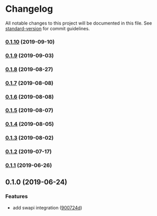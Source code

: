 # Changelog

All notable changes to this project will be documented in this file. See [standard-version](https://github.com/conventional-changelog/standard-version) for commit guidelines.

### [0.1.10](https://github.com/Swydo/star-wars-integration/compare/0.1.9...0.1.10) (2019-09-10)



### [0.1.9](https://github.com/Swydo/star-wars-integration/compare/0.1.8...0.1.9) (2019-09-03)



### [0.1.8](https://github.com/Swydo/star-wars-integration/compare/0.1.7...0.1.8) (2019-08-27)



### [0.1.7](https://github.com/Swydo/star-wars-integration/compare/0.1.6...0.1.7) (2019-08-08)



### [0.1.6](https://github.com/Swydo/star-wars-integration/compare/0.1.5...0.1.6) (2019-08-08)



### [0.1.5](https://github.com/Swydo/star-wars-integration/compare/0.1.4...0.1.5) (2019-08-07)



### [0.1.4](https://github.com/Swydo/star-wars-integration/compare/0.1.3...0.1.4) (2019-08-05)



### [0.1.3](https://github.com/Swydo/star-wars-integration/compare/0.1.2...0.1.3) (2019-08-02)



### [0.1.2](https://github.com/Swydo/star-wars-integration/compare/0.1.1...0.1.2) (2019-07-17)



### [0.1.1](https://github.com/Swydo/star-wars-integration/compare/0.1.0...0.1.1) (2019-06-26)



## 0.1.0 (2019-06-24)


### Features

* add swapi integration ([900724d](https://github.com/Swydo/star-wars-integration/commit/900724d))
